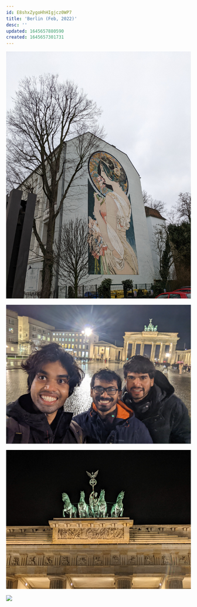 ```yaml
---
id: E8shxZygoHhHIgjcz0WP7
title: 'Berlin (Feb, 2022)'
desc: ''
updated: 1645657880590
created: 1645657301731
---
```




![](/assets/images/berlin/PXL_20220220_101442248.jpg)

![](/assets/images/berlin/PXL_20220220_171913917.jpg)

![](/assets/images/berlin/PXL_20220220_172526993.jpg)

![](/assets/images/berlin/PXL_20220219_204557489.MP.jpg)
